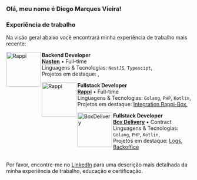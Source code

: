 <!--
### Bem-vindo ao meu perfil 👋

**didiegovieira/didiegovieira** is a ✨ _special_ ✨ repository because its `README.md` (this file) appears on your GitHub profile.

Here are some ideas to get you started:

- 🔭 I’m currently working on ...
- 🌱 I’m currently learning ...
- 👯 I’m looking to collaborate on ...
- 🤔 I’m looking for help with ...
- 💬 Ask me about ...
- 📫 How to reach me: ...
- 😄 Pronouns: ...
- ⚡ Fun fact: ...

![snake gif](https://github.com/didiegovieira/didiegovieira/blob/output/github-contribution-grid-snake.svg)
-->

### Olá, meu nome é Diego Marques Vieira!
### Experiência de trabalho

Na visão geral abaixo você encontrará minha experiência de trabalho mais recente:

[<img align="left" height="94px" width="94px" alt="Rappi" src="[https://media.licdn.com/dms/image/v2/D4D0BAQEzvKhbrbtFIA/company-logo_200_200/company-logo_200_200/0/1728311455450?e=1740009600&v=beta&t=jg0BA6AcdeKUFX6zYkF1tbt0Oxvy7ASsKhxSNZs0GPs](https://media.licdn.com/dms/image/v2/D4D0BAQEzvKhbrbtFIA/company-logo_200_200/company-logo_200_200/0/1728311455450?e=2147483647&v=beta&t=9GGm9JsJtdHF3p4ZvZWreCFrslJg0PBs6rlkUhgwLpc)"/>](https://www.nasten.com.br/)

**Backend Developer** \
[**Nasten**](https://www.nasten.com.br/) • Full-time \
Linguagens & Tecnologias: `NestJS`, `Typescipt`,\
Projetos em destaque: [](),
<br/>

[<img align="left" height="94px" width="94px" alt="Rappi" src="https://encrypted-tbn0.gstatic.com/images?q=tbn:ANd9GcQBMXiapJO3bOHBmBO-BV8tc0VMYeuuMo7isab6h8lOiA&s"/>](https://www.rappi.com.br/)

**Fullstack Developer** \
[**Rappi**](https://www.rappi.com.br/) • Full-time \
Linguagens & Tecnologias: `Golang`, `PHP`, `Kotlin`,\
Projetos em destaque: [Integration Rappi-Box](),
<br/>

[<img align="left" height="94px" width="94px" alt="BoxDelivery" src="https://encrypted-tbn0.gstatic.com/images?q=tbn:ANd9GcTL7ECrspq4nFDMvczN4Bun2F-6QdrMVsihFsRKPou79Q&s"/>](https://boxdelivery.com.br/)

**Fullstack Developer** \
[**Box Delivery**](https://boxdelivery.com.br/) • Contract \
Linguagens & Tecnologias: `Golang`, `PHP`, `Kotlin`,\
Projetos em destaque: [Logs](), [Backoffice]()
<br/>
<br/>

Por favor, encontre-me no [LinkedIn](https://www.linkedin.com/in/didiegovieira/) para uma descrição mais detalhada da minha experiência de trabalho, educação e certificação.
